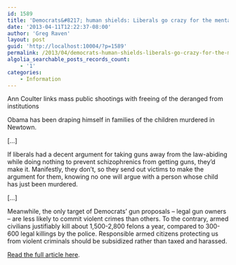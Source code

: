 ```yaml
---
id: 1589
title: 'Democrats&#8217; human shields: Liberals go crazy for the mentally ill'
date: '2013-04-11T12:22:37-08:00'
author: 'Greg Raven'
layout: post
guid: 'http://localhost:10004/?p=1589'
permalink: /2013/04/democrats-human-shields-liberals-go-crazy-for-the-mentally-ill/
algolia_searchable_posts_records_count:
    - '1'
categories:
    - Information
---
```


Ann Coulter links mass public shootings with freeing of the deranged from institutions  
  
Obama has been draping himself in families of the children murdered in Newtown.

\[…\]

If liberals had a decent argument for taking guns away from the law-abiding while doing nothing to prevent schizophrenics from getting guns, they’d make it. Manifestly, they don’t, so they send out victims to make the argument for them, knowing no one will argue with a person whose child has just been murdered.

\[…\]

Meanwhile, the only target of Democrats’ gun proposals – legal gun owners – are less likely to commit violent crimes than others. To the contrary, armed civilians justifiably kill about 1,500-2,800 felons a year, compared to 300-600 legal killings by the police. Responsible armed citizens protecting us from violent criminals should be subsidized rather than taxed and harassed.

[Read the full article here](http://www.wnd.com/2013/04/liberals-go-crazy-for-the-mentally-ill/#oBmI9wEDSYOm6Tsq.99).